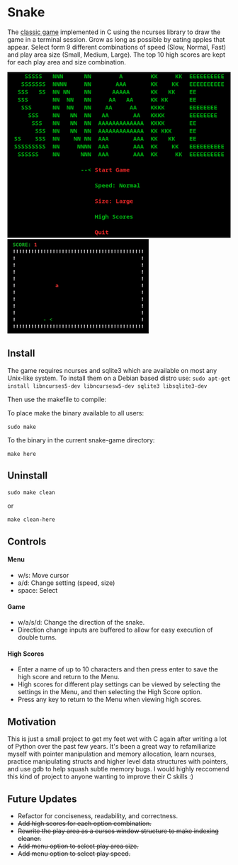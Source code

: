 # Snake
The [classic game](https://en.wikipedia.org/wiki/Snake_(video_game_genre)) implemented in C using the ncurses library to draw the game in a terminal session. Grow as long as possible by eating apples that appear.  Select form 9 different combinations of speed (Slow, Normal, Fast) and play area size (Small, Medium, Large).  The top 10 high scores are kept for each play area and size combination.

![menu png](https://github.com/jpritcha3-14/snake-game/blob/master/assets/menu.png) ![demo gif](https://github.com/jpritcha3-14/snake-game/blob/master/assets/demo.gif)

## Install
The game requires ncurses and sqlite3 which are available on most any Unix-like system.  To install them on a Debian based distro use: ```sudo apt-get install libncurses5-dev libncursesw5-dev sqlite3 libsqlite3-dev```

Then use the makefile to compile:

To place make the binary available to all users:
```
sudo make
```

To the binary in the current snake-game directory:
```
make here
```

## Uninstall
```
sudo make clean
```
or

```
make clean-here
```

## Controls
#### Menu
- w/s: Move cursor
- a/d: Change setting (speed, size)
- space: Select

#### Game
- w/a/s/d: Change the direction of the snake. 
- Direction change inputs are buffered to allow for easy execution of double turns.

#### High Scores
- Enter a name of up to 10 characters and then press enter to save the high score and return to the Menu.
- High scores for different play settings can be viewed by selecting the settings in the Menu, and then selecting the High Score option.
- Press any key to return to the Menu when viewing high scores.

## Motivation
This is just a small project to get my feet wet with C again after writing a lot of Python over the past few years.  It's been a great way to refamiliarize myself with pointer manipulation and memory allocation, learn ncurses, practice manipulating structs and higher level data structures with pointers, and use gdb to help squash subtle memory bugs.  I would highly reccomend this kind of project to anyone wanting to improve their C skills :)

## Future Updates
- Refactor for conciseness, readability, and correctness.
- ~~Add high scores for each option combination.~~
- ~~Rewrite the play area as a curses window structure to make indexing cleaner.~~
- ~~Add menu option to select play area size.~~
- ~~Add menu option to select play speed.~~
